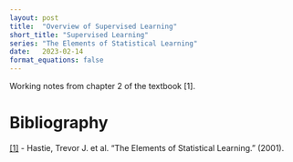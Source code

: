 ```yaml
---
layout: post
title:  "Overview of Supervised Learning"
short_title: "Supervised Learning"
series: "The Elements of Statistical Learning"
date:   2023-02-14
format_equations: false
---
```


Working notes from chapter 2 of the textbook [1]. 

# Bibliography 

[[1]](https://www.semanticscholar.org/paper/The-Elements-of-Statistical-Learning-Hastie-Tibshirani/44d71e0ec9f68d8eb802b9ab1dde8368efeac42e) - Hastie, Trevor J. et al. “The Elements of Statistical Learning.” (2001).